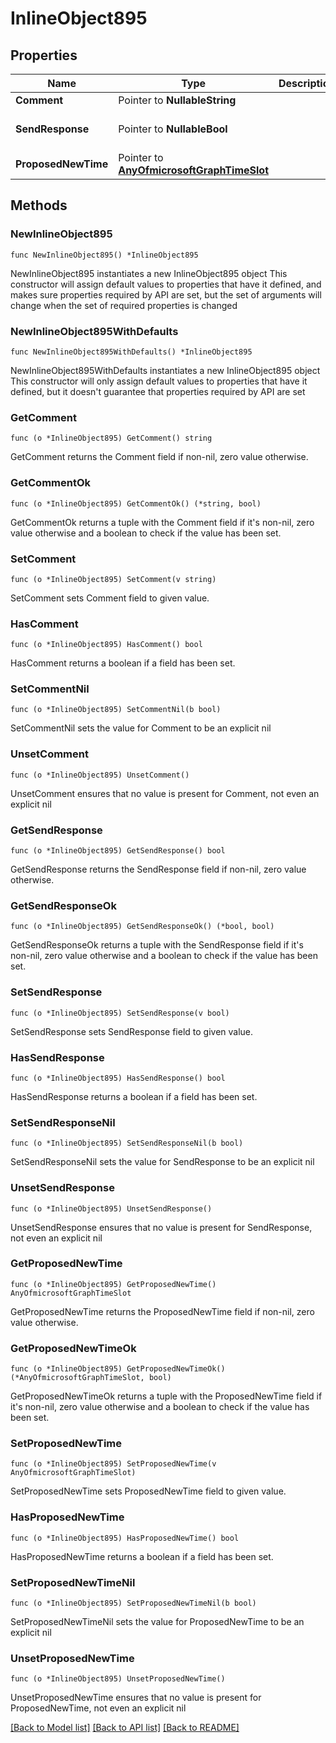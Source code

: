 # InlineObject895

## Properties

Name | Type | Description | Notes
------------ | ------------- | ------------- | -------------
**Comment** | Pointer to **NullableString** |  | [optional] 
**SendResponse** | Pointer to **NullableBool** |  | [optional] [default to false]
**ProposedNewTime** | Pointer to [**AnyOfmicrosoftGraphTimeSlot**](anyOf&lt;microsoft.graph.timeSlot&gt;.md) |  | [optional] 

## Methods

### NewInlineObject895

`func NewInlineObject895() *InlineObject895`

NewInlineObject895 instantiates a new InlineObject895 object
This constructor will assign default values to properties that have it defined,
and makes sure properties required by API are set, but the set of arguments
will change when the set of required properties is changed

### NewInlineObject895WithDefaults

`func NewInlineObject895WithDefaults() *InlineObject895`

NewInlineObject895WithDefaults instantiates a new InlineObject895 object
This constructor will only assign default values to properties that have it defined,
but it doesn't guarantee that properties required by API are set

### GetComment

`func (o *InlineObject895) GetComment() string`

GetComment returns the Comment field if non-nil, zero value otherwise.

### GetCommentOk

`func (o *InlineObject895) GetCommentOk() (*string, bool)`

GetCommentOk returns a tuple with the Comment field if it's non-nil, zero value otherwise
and a boolean to check if the value has been set.

### SetComment

`func (o *InlineObject895) SetComment(v string)`

SetComment sets Comment field to given value.

### HasComment

`func (o *InlineObject895) HasComment() bool`

HasComment returns a boolean if a field has been set.

### SetCommentNil

`func (o *InlineObject895) SetCommentNil(b bool)`

 SetCommentNil sets the value for Comment to be an explicit nil

### UnsetComment
`func (o *InlineObject895) UnsetComment()`

UnsetComment ensures that no value is present for Comment, not even an explicit nil
### GetSendResponse

`func (o *InlineObject895) GetSendResponse() bool`

GetSendResponse returns the SendResponse field if non-nil, zero value otherwise.

### GetSendResponseOk

`func (o *InlineObject895) GetSendResponseOk() (*bool, bool)`

GetSendResponseOk returns a tuple with the SendResponse field if it's non-nil, zero value otherwise
and a boolean to check if the value has been set.

### SetSendResponse

`func (o *InlineObject895) SetSendResponse(v bool)`

SetSendResponse sets SendResponse field to given value.

### HasSendResponse

`func (o *InlineObject895) HasSendResponse() bool`

HasSendResponse returns a boolean if a field has been set.

### SetSendResponseNil

`func (o *InlineObject895) SetSendResponseNil(b bool)`

 SetSendResponseNil sets the value for SendResponse to be an explicit nil

### UnsetSendResponse
`func (o *InlineObject895) UnsetSendResponse()`

UnsetSendResponse ensures that no value is present for SendResponse, not even an explicit nil
### GetProposedNewTime

`func (o *InlineObject895) GetProposedNewTime() AnyOfmicrosoftGraphTimeSlot`

GetProposedNewTime returns the ProposedNewTime field if non-nil, zero value otherwise.

### GetProposedNewTimeOk

`func (o *InlineObject895) GetProposedNewTimeOk() (*AnyOfmicrosoftGraphTimeSlot, bool)`

GetProposedNewTimeOk returns a tuple with the ProposedNewTime field if it's non-nil, zero value otherwise
and a boolean to check if the value has been set.

### SetProposedNewTime

`func (o *InlineObject895) SetProposedNewTime(v AnyOfmicrosoftGraphTimeSlot)`

SetProposedNewTime sets ProposedNewTime field to given value.

### HasProposedNewTime

`func (o *InlineObject895) HasProposedNewTime() bool`

HasProposedNewTime returns a boolean if a field has been set.

### SetProposedNewTimeNil

`func (o *InlineObject895) SetProposedNewTimeNil(b bool)`

 SetProposedNewTimeNil sets the value for ProposedNewTime to be an explicit nil

### UnsetProposedNewTime
`func (o *InlineObject895) UnsetProposedNewTime()`

UnsetProposedNewTime ensures that no value is present for ProposedNewTime, not even an explicit nil

[[Back to Model list]](../README.md#documentation-for-models) [[Back to API list]](../README.md#documentation-for-api-endpoints) [[Back to README]](../README.md)


